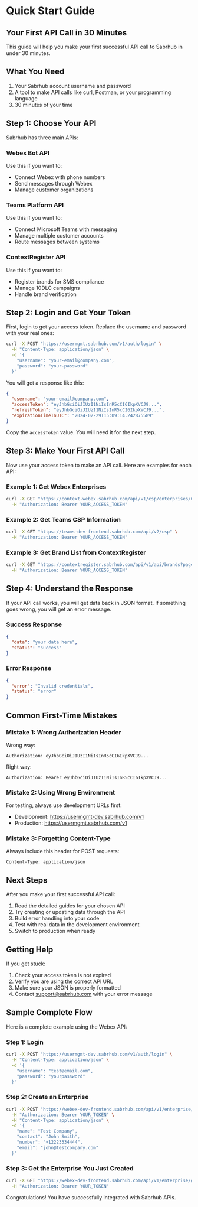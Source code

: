 # Quick Start Guide

## Your First API Call in 30 Minutes

This guide will help you make your first successful API call to Sabrhub in under 30 minutes.

## What You Need

1. Your Sabrhub account username and password
2. A tool to make API calls like curl, Postman, or your programming language
3. 30 minutes of your time

## Step 1: Choose Your API

Sabrhub has three main APIs:

### Webex Bot API
Use this if you want to:
- Connect Webex with phone numbers
- Send messages through Webex
- Manage customer organizations

### Teams Platform API
Use this if you want to:
- Connect Microsoft Teams with messaging
- Manage multiple customer accounts
- Route messages between systems

### ContextRegister API
Use this if you want to:
- Register brands for SMS compliance
- Manage 10DLC campaigns
- Handle brand verification

## Step 2: Login and Get Your Token

First, login to get your access token. Replace the username and password with your real ones:

```bash
curl -X POST "https://usermgmt.sabrhub.com/v1/auth/login" \
  -H "Content-Type: application/json" \
  -d '{
    "username": "your-email@company.com",
    "password": "your-password"
  }'
```

You will get a response like this:

```json
{
  "username": "your-email@company.com",
  "accessToken": "eyJhbGciOiJIUzI1NiIsInR5cCI6IkpXVCJ9...",
  "refreshToken": "eyJhbGciOiJIUzI1NiIsInR5cCI6IkpXVCJ9...",
  "expirationTimeInUTC": "2024-02-29T15:09:14.242875589"
}
```

Copy the `accessToken` value. You will need it for the next step.

## Step 3: Make Your First API Call

Now use your access token to make an API call. Here are examples for each API:

### Example 1: Get Webex Enterprises

```bash
curl -X GET "https://context-webex.sabrhub.com/api/v1/csp/enterprises/CSP001" \
  -H "Authorization: Bearer YOUR_ACCESS_TOKEN"
```

### Example 2: Get Teams CSP Information

```bash
curl -X GET "https://teams-dev-frontend.sabrhub.com/api/v2/csp" \
  -H "Authorization: Bearer YOUR_ACCESS_TOKEN"
```

### Example 3: Get Brand List from ContextRegister

```bash
curl -X GET "https://contextregister.sabrhub.com/api/v1/api/brands?page=1&size=10" \
  -H "Authorization: Bearer YOUR_ACCESS_TOKEN"
```

## Step 4: Understand the Response

If your API call works, you will get data back in JSON format. If something goes wrong, you will get an error message.

### Success Response
```json
{
  "data": "your data here",
  "status": "success"
}
```

### Error Response
```json
{
  "error": "Invalid credentials",
  "status": "error"
}
```

## Common First-Time Mistakes

### Mistake 1: Wrong Authorization Header
Wrong way:
```
Authorization: eyJhbGciOiJIUzI1NiIsInR5cCI6IkpXVCJ9...
```

Right way:
```
Authorization: Bearer eyJhbGciOiJIUzI1NiIsInR5cCI6IkpXVCJ9...
```

### Mistake 2: Using Wrong Environment
For testing, always use development URLs first:
- Development: https://usermgmt-dev.sabrhub.com/v1
- Production: https://usermgmt.sabrhub.com/v1

### Mistake 3: Forgetting Content-Type
Always include this header for POST requests:
```
Content-Type: application/json
```

## Next Steps

After you make your first successful API call:

1. Read the detailed guides for your chosen API
2. Try creating or updating data through the API
3. Build error handling into your code
4. Test with real data in the development environment
5. Switch to production when ready

## Getting Help

If you get stuck:
1. Check your access token is not expired
2. Verify you are using the correct API URL
3. Make sure your JSON is properly formatted
4. Contact support@sabrhub.com with your error message

## Sample Complete Flow

Here is a complete example using the Webex API:

### Step 1: Login
```bash
curl -X POST "https://usermgmt-dev.sabrhub.com/v1/auth/login" \
  -H "Content-Type: application/json" \
  -d '{
    "username": "test@email.com",
    "password": "yourpassword"
  }'
```

### Step 2: Create an Enterprise
```bash
curl -X POST "https://webex-dev-frontend.sabrhub.com/api/v1/enterprise/CSP001" \
  -H "Authorization: Bearer YOUR_TOKEN" \
  -H "Content-Type: application/json" \
  -d '{
    "name": "Test Company",
    "contact": "John Smith",
    "number": "+12223334444",
    "email": "john@testcompany.com"
  }'
```

### Step 3: Get the Enterprise You Just Created
```bash
curl -X GET "https://webex-dev-frontend.sabrhub.com/api/v1/enterprise/getenterprise/E0000090" \
  -H "Authorization: Bearer YOUR_TOKEN"
```

Congratulations! You have successfully integrated with Sabrhub APIs.

